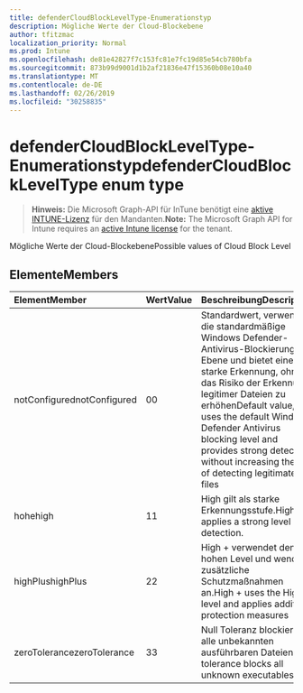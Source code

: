 ```yaml
---
title: defenderCloudBlockLevelType-Enumerationstyp
description: Mögliche Werte der Cloud-Blockebene
author: tfitzmac
localization_priority: Normal
ms.prod: Intune
ms.openlocfilehash: de81e42827f7c153fc81e7fc19d85e54cb780bfa
ms.sourcegitcommit: 873b99d9001d1b2af21836e47f15360b08e10a40
ms.translationtype: MT
ms.contentlocale: de-DE
ms.lasthandoff: 02/26/2019
ms.locfileid: "30258835"
---
```

# <a name="defendercloudblockleveltype-enum-type"></a><span data-ttu-id="8f46a-103">defenderCloudBlockLevelType-Enumerationstyp</span><span class="sxs-lookup"><span data-stu-id="8f46a-103">defenderCloudBlockLevelType enum type</span></span>

> <span data-ttu-id="8f46a-104">**Hinweis:** Die Microsoft Graph-API für InTune benötigt eine [aktive INTUNE-Lizenz](https://go.microsoft.com/fwlink/?linkid=839381) für den Mandanten.</span><span class="sxs-lookup"><span data-stu-id="8f46a-104">**Note:** The Microsoft Graph API for Intune requires an [active Intune license](https://go.microsoft.com/fwlink/?linkid=839381) for the tenant.</span></span>

<span data-ttu-id="8f46a-105">Mögliche Werte der Cloud-Blockebene</span><span class="sxs-lookup"><span data-stu-id="8f46a-105">Possible values of Cloud Block Level</span></span>

## <a name="members"></a><span data-ttu-id="8f46a-106">Elemente</span><span class="sxs-lookup"><span data-stu-id="8f46a-106">Members</span></span>
|<span data-ttu-id="8f46a-107">Element</span><span class="sxs-lookup"><span data-stu-id="8f46a-107">Member</span></span>|<span data-ttu-id="8f46a-108">Wert</span><span class="sxs-lookup"><span data-stu-id="8f46a-108">Value</span></span>|<span data-ttu-id="8f46a-109">Beschreibung</span><span class="sxs-lookup"><span data-stu-id="8f46a-109">Description</span></span>|
|:---|:---|:---|
|<span data-ttu-id="8f46a-110">notConfigured</span><span class="sxs-lookup"><span data-stu-id="8f46a-110">notConfigured</span></span>|<span data-ttu-id="8f46a-111">0</span><span class="sxs-lookup"><span data-stu-id="8f46a-111">0</span></span>|<span data-ttu-id="8f46a-112">Standardwert, verwendet die standardmäßige Windows Defender-Antivirus-Blockierungs Ebene und bietet eine starke Erkennung, ohne das Risiko der Erkennung legitimer Dateien zu erhöhen</span><span class="sxs-lookup"><span data-stu-id="8f46a-112">Default value, uses the default Windows Defender Antivirus blocking level and provides strong detection without increasing the risk of detecting legitimate files</span></span>|
|<span data-ttu-id="8f46a-113">hohe</span><span class="sxs-lookup"><span data-stu-id="8f46a-113">high</span></span>|<span data-ttu-id="8f46a-114">1</span><span class="sxs-lookup"><span data-stu-id="8f46a-114">1</span></span>|<span data-ttu-id="8f46a-115">High gilt als starke Erkennungsstufe.</span><span class="sxs-lookup"><span data-stu-id="8f46a-115">High applies a strong level of detection.</span></span>|
|<span data-ttu-id="8f46a-116">highPlus</span><span class="sxs-lookup"><span data-stu-id="8f46a-116">highPlus</span></span>|<span data-ttu-id="8f46a-117">2</span><span class="sxs-lookup"><span data-stu-id="8f46a-117">2</span></span>|<span data-ttu-id="8f46a-118">High + verwendet den hohen Level und wendet zusätzliche Schutzmaßnahmen an.</span><span class="sxs-lookup"><span data-stu-id="8f46a-118">High + uses the High level and applies addition protection measures</span></span>|
|<span data-ttu-id="8f46a-119">zeroTolerance</span><span class="sxs-lookup"><span data-stu-id="8f46a-119">zeroTolerance</span></span>|<span data-ttu-id="8f46a-120">3</span><span class="sxs-lookup"><span data-stu-id="8f46a-120">3</span></span>|<span data-ttu-id="8f46a-121">Null Toleranz blockiert alle unbekannten ausführbaren Dateien</span><span class="sxs-lookup"><span data-stu-id="8f46a-121">Zero tolerance blocks all unknown executables</span></span>|




